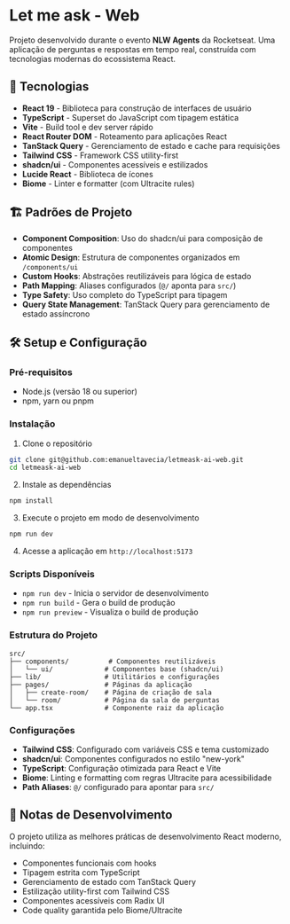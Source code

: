 # Let me ask - Web

Projeto desenvolvido durante o evento **NLW Agents** da Rocketseat. Uma aplicação de perguntas e respostas em tempo real, construída com tecnologias modernas do ecossistema React.

## 🚀 Tecnologias

- **React 19** - Biblioteca para construção de interfaces de usuário
- **TypeScript** - Superset do JavaScript com tipagem estática
- **Vite** - Build tool e dev server rápido
- **React Router DOM** - Roteamento para aplicações React
- **TanStack Query** - Gerenciamento de estado e cache para requisições
- **Tailwind CSS** - Framework CSS utility-first
- **shadcn/ui** - Componentes acessíveis e estilizados
- **Lucide React** - Biblioteca de ícones
- **Biome** - Linter e formatter (com Ultracite rules)

## 🏗️ Padrões de Projeto

- **Component Composition**: Uso do shadcn/ui para composição de componentes
- **Atomic Design**: Estrutura de componentes organizados em `/components/ui`
- **Custom Hooks**: Abstrações reutilizáveis para lógica de estado
- **Path Mapping**: Aliases configurados (`@/` aponta para `src/`)
- **Type Safety**: Uso completo do TypeScript para tipagem
- **Query State Management**: TanStack Query para gerenciamento de estado assíncrono

## 🛠️ Setup e Configuração

### Pré-requisitos

- Node.js (versão 18 ou superior)
- npm, yarn ou pnpm

### Instalação

1. Clone o repositório
```bash
git clone git@github.com:emanueltavecia/letmeask-ai-web.git
cd letmeask-ai-web
```

2. Instale as dependências
```bash
npm install
```

3. Execute o projeto em modo de desenvolvimento
```bash
npm run dev
```

4. Acesse a aplicação em `http://localhost:5173`

### Scripts Disponíveis

- `npm run dev` - Inicia o servidor de desenvolvimento
- `npm run build` - Gera o build de produção
- `npm run preview` - Visualiza o build de produção

### Estrutura do Projeto

```
src/
├── components/          # Componentes reutilizáveis
│   └── ui/             # Componentes base (shadcn/ui)
├── lib/                # Utilitários e configurações
├── pages/              # Páginas da aplicação
│   ├── create-room/    # Página de criação de sala
│   └── room/           # Página da sala de perguntas
└── app.tsx             # Componente raiz da aplicação
```

### Configurações

- **Tailwind CSS**: Configurado com variáveis CSS e tema customizado
- **shadcn/ui**: Componentes configurados no estilo "new-york"
- **TypeScript**: Configuração otimizada para React e Vite
- **Biome**: Linting e formatting com regras Ultracite para acessibilidade
- **Path Aliases**: `@/` configurado para apontar para `src/`

## 📝 Notas de Desenvolvimento

O projeto utiliza as melhores práticas de desenvolvimento React moderno, incluindo:

- Componentes funcionais com hooks
- Tipagem estrita com TypeScript
- Gerenciamento de estado com TanStack Query
- Estilização utility-first com Tailwind CSS
- Componentes acessíveis com Radix UI
- Code quality garantida pelo Biome/Ultracite
